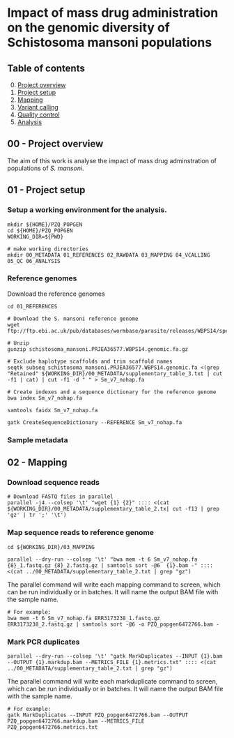 # Impact of mass drug administration on the genomic diversity of Schistosoma mansoni populations

## Table of contents
0. [Project overview](#overview)
1. [Project setup](#setup)
2. [Mapping](#mapping)
3. [Variant calling](#variantcalling)
4. [Quality control](#qc)
5. [Analysis](#analysis)

## 00 - Project overview

The aim of this work is analyse the impact of mass drug adminstration of populations of *S. mansoni*.

## 01 - Project setup <a name="setup"></a>
### Setup a working environment for the analysis.
``` shell
mkdir ${HOME}/PZQ_POPGEN
cd ${HOME}/PZQ_POPGEN
WORKING_DIR=${PWD}

# make working directories
mkdir 00_METADATA 01_REFERENCES 02_RAWDATA 03_MAPPING 04_VCALLING 05_QC 06_ANALYSIS
```

### Reference genomes
Download the reference genomes
```
cd 01_REFERENCES

# Download the S. mansoni reference genome
wget ftp://ftp.ebi.ac.uk/pub/databases/wormbase/parasite/releases/WBPS14/species/schistosoma_mansoni/PRJEA36577/schistosoma_mansoni.PRJEA36577.WBPS14.genomic.fa.gz

# Unzip
gunzip schistosoma_mansoni.PRJEA36577.WBPS14.genomic.fa.gz

# Exclude haplotype scaffolds and trim scaffold names
seqtk subseq schistosoma_mansoni.PRJEA36577.WBPS14.genomic.fa <(grep "Retained" ${WORKING_DIR}/00_METADATA/supplementary_table_3.txt | cut -f1 | cat) | cut -f1 -d " " > Sm_v7_nohap.fa

# Create indexes and a sequence dictionary for the reference genome
bwa index Sm_v7_nohap.fa

samtools faidx Sm_v7_nohap.fa

gatk CreateSequenceDictionary --REFERENCE Sm_v7_nohap.fa
```

### Sample metadata

## 02 - Mapping <a name="setup"></a>
### Download sequence reads
```
# Download FASTQ files in parallel
parallel -j4 --colsep '\t' "wget {1} {2}" :::: <(cat ${WORKING_DIR}/00_METADATA/supplementary_table_2.tx| cut -f13 | grep 'gz' | tr ';' '\t')

```

### Map sequence reads to reference genome
```
cd ${WORKING_DIR}/03_MAPPING

parallel --dry-run --colsep '\t' "bwa mem -t 6 Sm_v7_nohap.fa {8}_1.fastq.gz {8}_2.fastq.gz | samtools sort -@6  {1}.bam -" :::: <(cat ../00_METADATA/supplementary_table_2.txt | grep "gz")
```

The parallel command will write each mapping command to screen, which can be run individually or in batches. It will name the output BAM file with the sample name. 
```
# For example:
bwa mem -t 6 Sm_v7_nohap.fa ERR3173238_1.fastq.gz ERR3173238_2.fastq.gz | samtools sort -@6 -o PZQ_popgen6472766.bam -
```

### Mark PCR duplicates
```
parallel --dry-run --colsep '\t' "gatk MarkDuplicates --INPUT {1}.bam --OUTPUT {1}.markdup.bam --METRICS_FILE {1}.metrics.txt" :::: <(cat ../00_METADATA/supplementary_table_2.txt | grep "gz")
```
The parallel command will write each markduplicate command to screen, which can be run individually or in batches. It will name the output BAM file with the sample name. 
```
# For example:
gatk MarkDuplicates --INPUT PZQ_popgen6472766.bam --OUTPUT PZQ_popgen6472766.markdup.bam --METRICS_FILE PZQ_popgen6472766.metrics.txt
```






